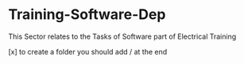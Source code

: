 # Training-Software-Dep
This Sector relates to the Tasks of Software part of Electrical Training 

[x] to create a folder you should add / at the end 
